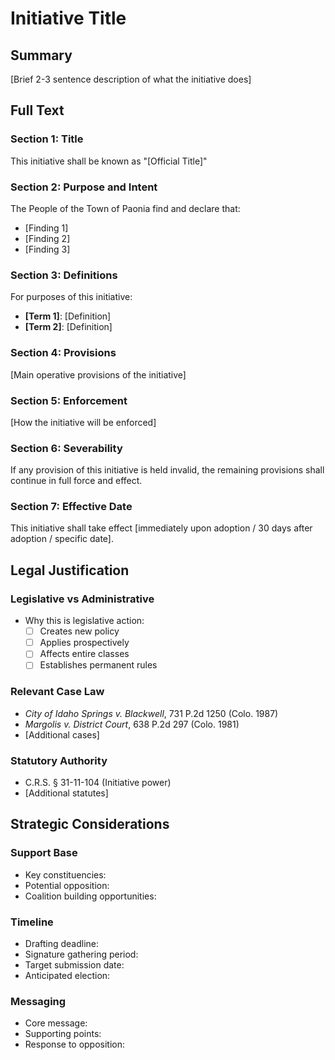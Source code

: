 # Initiative Title

## Summary
[Brief 2-3 sentence description of what the initiative does]

## Full Text

### Section 1: Title
This initiative shall be known as "[Official Title]"

### Section 2: Purpose and Intent
The People of the Town of Paonia find and declare that:
- [Finding 1]
- [Finding 2]
- [Finding 3]

### Section 3: Definitions
For purposes of this initiative:
- **[Term 1]**: [Definition]
- **[Term 2]**: [Definition]

### Section 4: Provisions
[Main operative provisions of the initiative]

### Section 5: Enforcement
[How the initiative will be enforced]

### Section 6: Severability
If any provision of this initiative is held invalid, the remaining provisions shall continue in full force and effect.

### Section 7: Effective Date
This initiative shall take effect [immediately upon adoption / 30 days after adoption / specific date].

## Legal Justification

### Legislative vs Administrative
- Why this is legislative action:
  - [ ] Creates new policy
  - [ ] Applies prospectively
  - [ ] Affects entire classes
  - [ ] Establishes permanent rules

### Relevant Case Law
- *City of Idaho Springs v. Blackwell*, 731 P.2d 1250 (Colo. 1987)
- *Margolis v. District Court*, 638 P.2d 297 (Colo. 1981)
- [Additional cases]

### Statutory Authority
- C.R.S. § 31-11-104 (Initiative power)
- [Additional statutes]

## Strategic Considerations

### Support Base
- Key constituencies:
- Potential opposition:
- Coalition building opportunities:

### Timeline
- Drafting deadline:
- Signature gathering period:
- Target submission date:
- Anticipated election:

### Messaging
- Core message:
- Supporting points:
- Response to opposition: